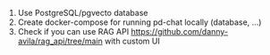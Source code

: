 1. Use PostgreSQL/pgvecto database
2. Create docker-compose for running pd-chat locally (database, ...)
3. Check if you can use RAG API https://github.com/danny-avila/rag_api/tree/main with custom UI
